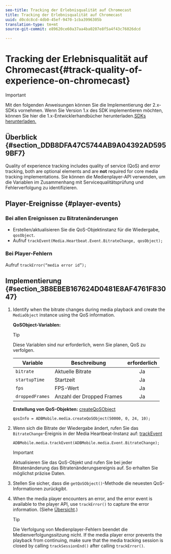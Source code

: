```yaml
---
seo-title: Tracking der Erlebnisqualität auf Chromecast
title: Tracking der Erlebnisqualität auf Chromecast
uuid: d0cdc8cd-4db0-45ef-9470-1cba3996305b
translation-type: tm+mt
source-git-commit: e89620ce60a37aa4ba0207e8f5a4f43c76026dcd

---
```



# Tracking der Erlebnisqualität auf Chromecast{#track-quality-of-experience-on-chromecast}

>[!IMPORTANT]
>
>Mit den folgenden Anweisungen können Sie die Implementierung der 2.x-SDKs vornehmen. Wenn Sie Version 1.x des SDK implementieren möchten, können Sie hier die 1.x-Entwicklerhandbücher herunterladen.[SDKs herunterladen.](/help/sdk-implement/download-sdks.md)

## Überblick {#section_DDB8DFA47C5744AB9A04392AD5959BF7}

Quality of experience tracking includes quality of service (QoS) and error tracking, both are optional elements and are **not** required for core media tracking implementations. Sie können die Medienplayer-API verwenden, um die Variablen im Zusammenhang mit Servicequalitätsprüfung und Fehlerverfolgung zu identifizieren.

## Player-Ereignisse {#player-events}

### Bei allen Ereignissen zu Bitratenänderungen

* Erstellen/aktualisieren Sie die QoS-Objektinstanz für die Wiedergabe, `qosObject`.
* Aufruf    `trackEvent(Media.Heartbeat.Event.BitrateChange, qosObject);`

### Bei Player-Fehlern

Aufruf    `trackError(“media error id”);`

## Implementierung {#section_3B8EBEB167624D0481E8AF4761F83047}

1. Identify when the bitrate changes during media playback and create the `MediaObject` instance using the QoS information.

   **QoSObject-Variablen:**

   >[!TIP]
   >
   >Diese Variablen sind nur erforderlich, wenn Sie planen, QoS zu verfolgen.

   | Variable | Beschreibung | erforderlich |
   | --- | --- | :---: |
   | `bitrate` | Aktuelle Bitrate | Ja |
   | `startupTime` | Startzeit | Ja |
   | `fps` | FPS-Wert | Ja |
   | `droppedFrames` | Anzahl der Dropped Frames | Ja |

   **Erstellung von QoS-Objekten:** [createQoSObject](https://adobe-marketing-cloud.github.io/media-sdks/reference/chromecast/ADBMobile.media.html#.createQoSObject)

   ```
   qosInfo = ADBMobile.media.createQoSObject(50000, 0, 24, 10); 
   ```

1. Wenn sich die Bitrate der Wiedergabe ändert, rufen Sie das `BitrateChange`-Ereignis in der Media Heartbeat-Instanz auf: [trackEvent](https://adobe-marketing-cloud.github.io/media-sdks/reference/chromecast/ADBMobile.media.html#.trackEvent)

   ```
   ADBMobile.media.trackEvent(ADBMobile.media.Event.BitrateChange); 
   ```

   >[!IMPORTANT]
   >
   >Aktualisieren Sie das QoS-Objekt und rufen Sie bei jeder Bitratenänderung das Bitratenänderungsereignis auf. So erhalten Sie möglichst präzise Daten.

1. Stellen Sie sicher, dass die `getQoSObject()`-Methode die neuesten QoS-Informationen zurückgibt.
1. When the media player encounters an error, and the error event is available to the player API, use `trackError()` to capture the error information. (Siehe [Übersicht](/help/sdk-implement/track-errors/track-errors-overview.md).)

   >[!TIP]
   >
   >Die Verfolgung von Medienplayer-Fehlern beendet die Medienverfolgungssitzung nicht. If the media player error prevents the playback from continuing, make sure that the media tracking session is closed by calling `trackSessionEnd()` after calling `trackError()`.

